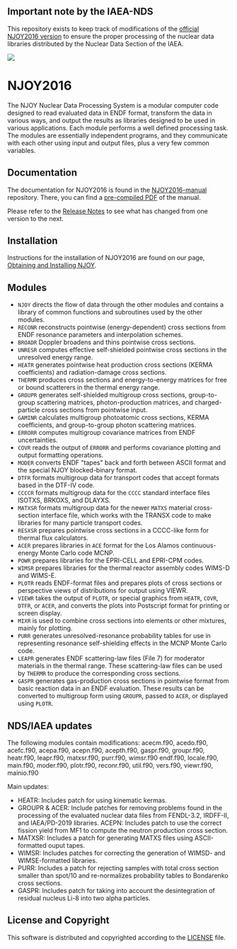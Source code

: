 ## Important note by the IAEA-NDS

This repository exists to keep track of modifications of the
[official NJOY2016 version](https://github.com/njoy/NJOY2016) to ensure
the proper processing of the nuclear data libraries
distributed by the Nuclear Data Section of the IAEA.

![](https://github.com/njoy/NJOY2016/workflows/Continuous%20Integration/badge.svg)

# NJOY2016

 The NJOY Nuclear Data Processing System is a modular computer code designed to read evaluated data in ENDF format, transform the data in various ways, and output the results as libraries designed to be used in various applications. Each module performs a well defined processing task. The modules are essentially independent programs, and they communicate with each other using input and output files, plus a very few common variables.

## Documentation
The documentation for NJOY2016 is found in the [NJOY2016-manual](https://github.com/njoy/NJOY2016-manual) repository. There, you can find a [pre-compiled PDF](https://github.com/njoy/NJOY2016-manual/raw/master/njoy16.pdf) of the manual.

Please refer to the [Release Notes](ReleaseNotes.md) to see what has changed from one version to the next.

## Installation
Instructions for the installation of NJOY2016 are found on our page, [Obtaining and Installing NJOY](https://njoy.github.io/Build/index.html).

## Modules
+  `NJOY` directs the flow of data through the other modules and contains a library of common functions and subroutines used by the other modules.
+  `RECONR` reconstructs pointwise (energy-dependent) cross sections from ENDF resonance parameters and interpolation schemes.
+  `BROADR` Doppler broadens and thins pointwise cross sections.
+  `UNRESR` computes effective self-shielded pointwise cross sections in the unresolved energy range.
+  `HEATR` generates pointwise heat production cross sections (KERMA coefficients) and radiation-damage cross sections.
+  `THERMR` produces cross sections and energy-to-energy matrices for free or bound scatterers in the thermal energy range.
+  `GROUPR` generates self-shielded multigroup cross sections, group-to-group scattering matrices, photon-production matrices, and charged-particle cross sections from pointwise input.
+  `GAMINR` calculates multigroup photoatomic cross sections, KERMA coefficients, and group-to-group photon scattering matrices.
+  `ERRORR` computes multigroup covariance matrices from ENDF uncertainties.
+  `COVR` reads the output of `ERRORR` and performs covariance plotting and output formatting operations.
+  `MODER` converts ENDF "tapes" back and forth between ASCII format and the special NJOY blocked-binary format.
+  `DTFR` formats multigroup data for transport codes that accept formats based in the DTF-IV code.
+  `CCCCR` formats multigroup data for the `CCCC` standard interface files ISOTXS, BRKOXS, and DLAYXS.
+  `MATXSR` formats multigroup data for the newer `MATXS` material cross-section interface file, which works with the TRANSX code to make libraries for many particle transport codes. 
+  `RESXSR` prepares pointwise cross sections in a CCCC-like form for thermal flux calculators.
+  `ACER` prepares libraries in `ACE` format for the Los Alamos continuous-energy Monte Carlo code MCNP.
+  `POWR` prepares libraries for the EPRI-CELL and EPRI-CPM codes.
+  `WIMSR` prepares libraries for the thermal reactor assembly codes WIMS-D and WIMS-E.
+  `PLOTR` reads ENDF-format files and prepares plots of cross sections or perspective views of distributions for output using VIEWR.
+  `VIEWR` takes the output of `PLOTR`, or special graphics from `HEATR`, `COVR`, `DTFR`, or `ACER`, and converts the plots into Postscript format for printing or screen display.
+  `MIXR` is used to combine cross sections into elements or other mixtures, mainly for plotting.
+  `PURR` generates unresolved-resonance probability tables for use in representing resonance self-shielding effects in the MCNP Monte Carlo code.  
+  `LEAPR` generates ENDF scattering-law files (File 7) for moderator materials in the thermal range. These scattering-law files can be used by `THERMR` to produce the corresponding cross sections.
+  `GASPR` generates gas-production cross sections in pointwise format from basic reaction data in an ENDF evaluation. These results can be converted to multigroup form using `GROUPR`, passed to `ACER`, or displayed using `PLOTR`.

## NDS/IAEA updates
The following modules contain modifications:
  acecm.f90, acedo.f90, acefc.f90, acepa.f90, acepn.f90, acepth.f90, gaspr.f90, groupr.f90, heatr.f90, leapr.f90, matxsr.f90, purr.f90, wimsr.f90
  endf.f90, locale.f90, main.f90, moder.f90, plotr.f90, reconr.f90, util.f90, vers.f90, viewr.f90, mainio.f90
  
Main updates:
+ HEATR: Includes patch for using kinematic kermas.
+ GROUPR & ACER: Include patches for removing problems found in the processing of the evaluated nuclear data files from FENDL-3.2, IRDFF-II, and IAEA/PD-2019 libraries.
                 ACEPN: Includes patch to use the correct fission yield from MF1 to compute the neutron production cross section.
+ MATXSR: Includes a patch for generating MATXS files using ASCII-formatted ouput tapes.
+ WIMSR: Includes patches for correcting the generation of WIMSD- and WIMSE-formatted libraries.
+ PURR: Includes a patch for rejecting samples with total cross section smaller than spot/10 and re-normalizes probability tables to Bondarenko cross sections.
+ GASPR: Includes patch for taking into account the desintegration of residual nucleus Li-8 into two alpha particles.

## License and Copyright
This software is distributed and copyrighted according to the [LICENSE](LICENSE) file.
